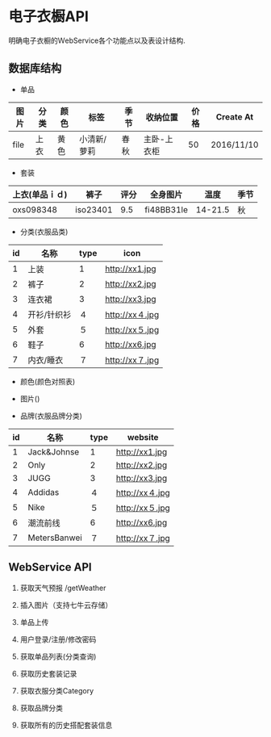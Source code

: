 # 电子衣橱API
明确电子衣橱的ＷebService各个功能点以及表设计结构.
## 数据库结构
* 单品

|图片|分类|颜色|标签|季节|收纳位置|价格|Create At|
|---|----|---|---|----|------|----|--------|
|file|上衣|黄色|小清新/萝莉|春秋|主卧-上衣柜|50|2016/11/10|

* 套装

|上衣(单品ｉｄ)|裤子       　|评分     |全身图片   |温度    |季节|
|------------|------------|--------|----------|-------|---|
|oxs098348   |iso23401    |9.5     |fi48BB31le|14-21.5|秋  |

* 分类(衣服品类)

|id |名称 |type |icon |
|---|----|-----|-----|
|1  |上装 |1    |http://xx1.jpg|
|2|裤子|2|http://xx2.jpg|
|3|连衣裙|3|http://xx3.jpg|
|4|开衫/针织衫|４|http://xx４.jpg|
|5|外套|５|http://xx５.jpg|
|6|鞋子|6|http://xx6.jpg|
|7|内衣/睡衣|７|http://xx７.jpg|

* 颜色(颜色对照表)

* 图片()

* 品牌(衣服品牌分类)

|id |名称        |type |website |
|---|-----------|-----|---------|
|1  |Jack&Johnse|1|http://xx1.jpg|
|2|Only|2|http://xx2.jpg|
|3|JUGG|3|http://xx3.jpg|
|4|Addidas|４|http://xx４.jpg|
|5|Nike|５|http://xx５.jpg|
|6|潮流前线|6|http://xx6.jpg|
|7|MetersBanwei|７|http://xx７.jpg|

## WebService API

 1. 获取天气预报 /getWeather

 2. 插入图片（支持七牛云存储）

 3. 单品上传

 4. 用户登录/注册/修改密码

 5. 获取单品列表(分类查询)

 6. 获取历史套装记录

 7. 获取衣服分类Category

 8. 获取品牌分类

 9. 获取所有的历史搭配套装信息
